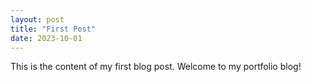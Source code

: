 ```yaml
---
layout: post
title: "First Post"
date: 2023-10-01
---
```


This is the content of my first blog post. Welcome to my portfolio blog!
